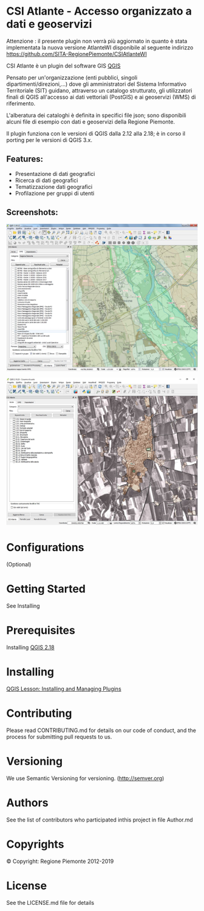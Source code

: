 # CSI Atlante - Accesso organizzato a dati e geoservizi


Attenzione : il presente plugin non verrà più aggiornato in quanto è stata implementata la nuova versione AtlanteWI disponibile al seguente indirizzo https://github.com/SITA-RegionePiemonte/CSIAtlanteWI


CSI Atlante è un plugin del software GIS 
[QGIS](https://qgis.org "QGIS - A Free and Open Source Geographic Information System")

Pensato per un'organizzazione (enti pubblici, singoli dipartimenti/direzioni,...) 
dove gli amministratori del Sistema Informativo Territoriale (SIT)
guidano, attraverso un catalogo strutturato, gli utilizzatori finali di QGIS all'accesso ai dati vettoriali (PostGIS) e
ai geoservizi (WMS) di riferimento.

L'alberatura dei cataloghi è definita in specifici file json; 
sono disponibili alcuni file di esempio con dati e geoservizi della Regione Piemonte.

Il plugin funziona con le versioni di QGIS dalla 2.12 alla 2.18;
è in corso il porting per le versioni di QGIS 3.x.

## Features:
* Presentazione di dati geografici
* Ricerca di dati geografici
* Tematizzazione dati geografici
* Profilazione per gruppi di utenti

## Screenshots:
![CSI Atlante Screenshot 1](https://github.com/SITA-RegionePiemonte/csiatlante/blob/master/screenshots/plugin_CSI_Atlante_1.jpg "CSI Atlante Screenshot 1")

![CSI Atlante Screenshot 2](https://github.com/SITA-RegionePiemonte/csiatlante/blob/master/screenshots/plugin_CSI_Atlante_2.jpg "CSI Atlante Screenshot 2")

# Configurations 
(Optional)

# Getting Started
See Installing

# Prerequisites
Installing [QGIS 2.18](https://docs.qgis.org/2.18/en/docs/)

# Installing
[QGIS Lesson: Installing and Managing Plugins](https://docs.qgis.org/2.18/en/docs/training_manual/qgis_plugins/fetching_plugins.html "QGIS Lesson: Installing and Managing Plugins")

# Contributing
Please read CONTRIBUTING.md for details on our code of conduct, and the process for submitting pull requests to us.

# Versioning
We use Semantic Versioning for versioning. (http://semver.org)

# Authors
See the list of contributors who participated inthis project in file Author.md 

# Copyrights
© Copyright: Regione Piemonte 2012-2019

# License
See the LICENSE.md file for details




